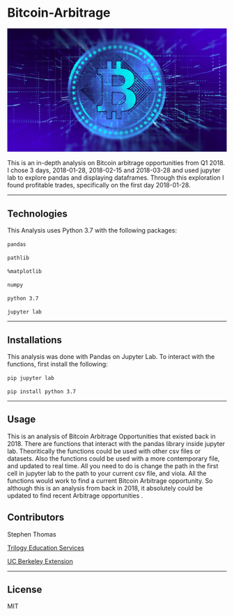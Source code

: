 # Bitcoin-Arbitrage


![Bitcoin image](Bitcoin_image.png)



This is an in-depth analysis on Bitcoin arbitrage opportunities from Q1 2018. I chose 3 days, 2018-01-28, 2018-02-15 and 2018-03-28 and used jupyter lab to explore pandas and displaying dataframes. Through this exploration I found profitable trades, specifically on the first day 2018-01-28. 

---
## Technologies 

This Analysis uses Python 3.7 with the following packages:

``` pandas ```

``` pathlib ```

``` %matplotlib ```

``` numpy ```

``` python 3.7 ```

``` jupyter lab ```

---
## Installations

This analysis was done with Pandas on Jupyter Lab. To interact with the functions, first install the following:

``` pip jupyter lab ```

``` pip install python 3.7 ```

---
## Usage

This is an analysis of Bitcoin Arbitrage Opportunities that existed back in 2018. There are functions that interact with the pandas library inside jupyter lab. Theoritically the functions could be used with other csv files or datasets. Also the functions could be used with a more contemporary file, and updated to real time. All you need to do is change the path in the first cell in jupyter lab to the path to your current csv file, and viola. All the functions would work to find a current Bitcoin Arbitrage opportunity. So although this is an analysis from back in 2018, it absolutely could be updated to find recent Arbitrage opportunities .

## Contributors

Stephen Thomas

[Trilogy Education Services](https://www.trilogyed.com/)

[UC Berkeley Extension ](https://extension.berkeley.edu/)

---
## License

MIT

